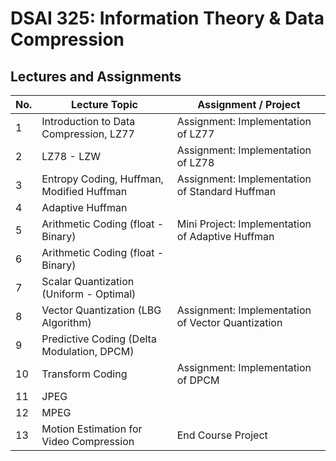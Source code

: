 # DSAI 325: Information Theory & Data Compression

## Lectures and Assignments

| No. | Lecture Topic                                           | Assignment / Project                                           |
|-----|---------------------------------------------------------|----------------------------------------------------------------|
| 1   | Introduction to Data Compression, LZ77                  | Assignment: Implementation of LZ77                             | 
| 2   | LZ78 - LZW                                              | Assignment: Implementation of LZ78                             |
| 3   | Entropy Coding, Huffman, Modified Huffman               | Assignment: Implementation of Standard Huffman                 | 
| 4   | Adaptive Huffman                                        |                                                                |   
| 5   | Arithmetic Coding (float - Binary)                      | Mini Project: Implementation of Adaptive Huffman               | 
| 6   | Arithmetic Coding (float - Binary)                      |                                                                |        
| 7   | Scalar Quantization (Uniform - Optimal)                 |                                                                |     
| 8   | Vector Quantization (LBG Algorithm)                     | Assignment: Implementation of Vector Quantization              | 
| 9   | Predictive Coding (Delta Modulation, DPCM)              |                                                                |       
| 10  | Transform Coding                                        | Assignment: Implementation of DPCM                             | 
| 11  | JPEG                                                    |                                                                |        
| 12  | MPEG                                                    |                                                                |        
| 13  | Motion Estimation for Video Compression                 | End Course Project                                             | 
